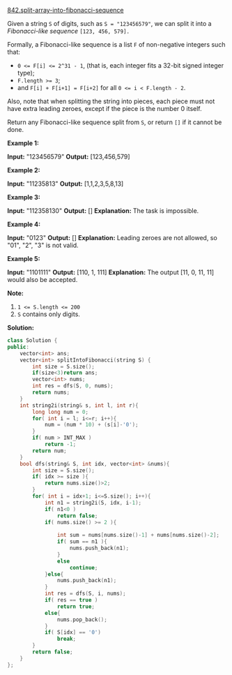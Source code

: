 [842.split-array-into-fibonacci-sequence](https://leetcode.com/problems/split-array-into-fibonacci-sequence/)  

Given a string `S` of digits, such as `S = "123456579"`, we can split it into a _Fibonacci-like sequence_ `[123, 456, 579].`

Formally, a Fibonacci-like sequence is a list `F` of non-negative integers such that:

*   `0 <= F[i] <= 2^31 - 1`, (that is, each integer fits a 32-bit signed integer type);
*   `F.length >= 3`;
*   and `F[i] + F[i+1] = F[i+2]` for all `0 <= i < F.length - 2`.

Also, note that when splitting the string into pieces, each piece must not have extra leading zeroes, except if the piece is the number 0 itself.

Return any Fibonacci-like sequence split from `S`, or return `[]` if it cannot be done.

**Example 1:**

**Input:** "123456579"
**Output:** \[123,456,579\]

**Example 2:**

**Input:** "11235813"
**Output:** \[1,1,2,3,5,8,13\]

**Example 3:**

**Input:** "112358130"
**Output:** \[\]
**Explanation:** The task is impossible.

**Example 4:**

**Input:** "0123"
**Output:** \[\]
**Explanation:** Leading zeroes are not allowed, so "01", "2", "3" is not valid.

**Example 5:**

**Input:** "1101111"
**Output:** \[110, 1, 111\]
**Explanation:** The output \[11, 0, 11, 11\] would also be accepted.

**Note:**

1.  `1 <= S.length <= 200`
2.  `S` contains only digits.  



**Solution:**  

```cpp
class Solution {
public:
    vector<int> ans;
    vector<int> splitIntoFibonacci(string S) {
        int size = S.size();
        if(size<3)return ans;
        vector<int> nums;
        int res = dfs(S, 0, nums);
        return nums;
    }
    int string2i(string& s, int l, int r){
        long long num = 0;
        for( int i = l; i<=r; i++){
            num = (num * 10) + (s[i]-'0');
        }
        if( num > INT_MAX )
            return -1;
        return num;
    }
    bool dfs(string& S, int idx, vector<int> &nums){
        int size = S.size();
        if( idx >= size ){
            return nums.size()>2;
        } 
        for( int i = idx+1; i<=S.size(); i++){
            int n1 = string2i(S, idx, i-1);
            if( n1<0 )
                return false;
            if( nums.size() >= 2 ){
                
                int sum = nums[nums.size()-1] + nums[nums.size()-2];
                if( sum == n1 ){
                    nums.push_back(n1);
                }
                else
                    continue;
            }else{
                nums.push_back(n1);
            }
            int res = dfs(S, i, nums);
            if( res == true )
                return true;
            else{
                nums.pop_back();
            }
            if( S[idx] == '0')
                break;
        }
        return false;
    }
};
```
      